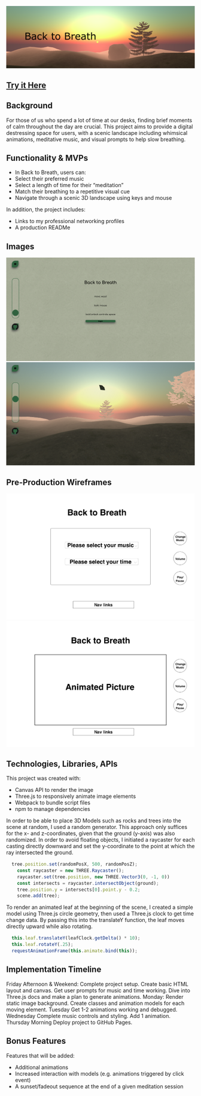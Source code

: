 
![Back to Breath](src/assets/logo.png)

## [Try it Here](https://github.io/JS_Project)

## Background

For those of us who spend a lot of time at our desks, finding brief moments of calm throughout the day are crucial. This project aims to provide a digital destressing space for users, with a scenic landscape including whimsical animations, meditative music, and visual prompts to help slow breathing. 

## Functionality & MVPs

* In Back to Breath, users can:
* Select their preferred music 
* Select a length of time for their “meditation”
* Match their breathing to a repetitive visual cue
* Navigate through a scenic 3D landscape using keys and mouse

In addition, the project includes:
* Links to my professional networking profiles
* A production READMe

## Images

![instructions](src/assets/instructions.png)
![first animation](src/assets/animate.png)


## Pre-Production Wireframes

![wireframe](/Proposal/breath_init.jpg)
![wireframe](/Proposal/breath_main.jpg)


## Technologies, Libraries, APIs

This project was created with:

* Canvas API to render the image
* Three.js to responsively animate image elements
* Webpack to bundle script files 
* npm to manage dependencies

In order to be able to place 3D Models such as rocks and trees into the scene at random, I used a random generator. This approach only suffices for the x- and z-coordinates, given that the ground (y-axis) was also randomized. In order to avoid floating objects, I initiated a raycaster for each casting directly downward and set the y-coordinate to the point at which the ray intersected the ground. 

```javascript
  tree.position.set(randomPosX, 500, randomPosZ);
    const raycaster = new THREE.Raycaster();
    raycaster.set(tree.position, new THREE.Vector3(0, -1, 0))
    const intersects = raycaster.intersectObject(ground);
    tree.position.y = intersects[0].point.y - 0.2;
    scene.add(tree);
```

To render an animated leaf at the beginning of the scene, I created a simple model using Three.js circle geometry, then used a Three.js clock to get time change data. By passing this into the translateY function, the leaf moves directly upward while also rotating. 

```javascript
  this.leaf.translateY(leafClock.getDelta() * 10);
  this.leaf.rotateY(.25);
  requestAnimationFrame(this.animate.bind(this)); 
```

## Implementation Timeline

Friday Afternoon & Weekend:
Complete project setup. Create basic HTML layout and canvas. Get user prompts for music and time working. Dive into Three.js docs and make a plan to generate animations.
Monday:
Render static image background. Create classes and animation models for each moving element.
Tuesday
Get 1-2 animations working and debugged. 
Wednesday
Complete music controls and styling. Add 1 animation.
Thursday Morning
Deploy project to GitHub Pages.

## Bonus Features
Features that will be added:
* Additional animations
* Increased interaction with models (e.g. animations triggered by click event)
* A sunset/fadeout sequence at the end of a given meditation session
